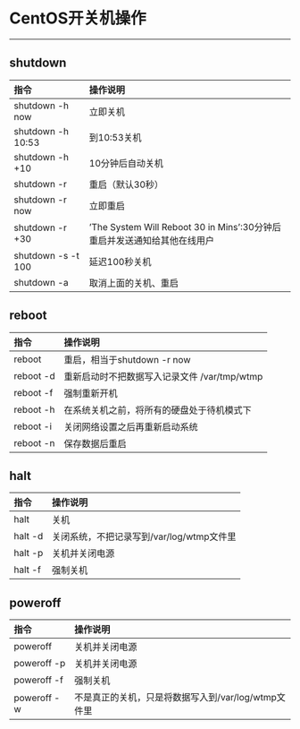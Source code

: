 # CentOS开关机操作

---

## shutdown

| 指令 | 操作说明 |
| :------------- | :------------- |
| shutdown -h now | 立即关机 |
| shutdown -h 10:53 | 到10:53关机 |
| shutdown -h +10 | 10分钟后自动关机 |
| shutdown -r | 重启（默认30秒） |
| shutdown -r now | 立即重启 |
| shutdown -r +30 | ’The System Will Reboot 30 in Mins’:30分钟后重启并发送通知给其他在线用户 |
| shutdown -s -t 100 | 延迟100秒关机 |
| shutdown -a | 取消上面的关机、重启 |


## reboot

| 指令 | 操作说明 |
| :------------- | :------------- |
| reboot | 重启，相当于shutdown -r now |
| reboot -d | 重新启动时不把数据写入记录文件 /var/tmp/wtmp |
| reboot -f | 强制重新开机 |
| reboot -h | 在系统关机之前，将所有的硬盘处于待机模式下 |
| reboot -i | 关闭网络设置之后再重新启动系统 |
| reboot -n | 保存数据后重启 |

## halt

| 指令 | 操作说明 |
| :------------- | :------------- |
| halt|关机|
| halt -d | 关闭系统，不把记录写到/var/log/wtmp文件里 |
| halt -p | 关机并关闭电源 |
| halt -f | 强制关机 |

## poweroff

| 指令 | 操作说明 |
| :------------- | :------------- |
| poweroff | 关机并关闭电源 |
| poweroff -p | 关机并关闭电源 |
| poweroff -f | 强制关机 |
| poweroff -w | 不是真正的关机，只是将数据写入到/var/log/wtmp文件里 |
